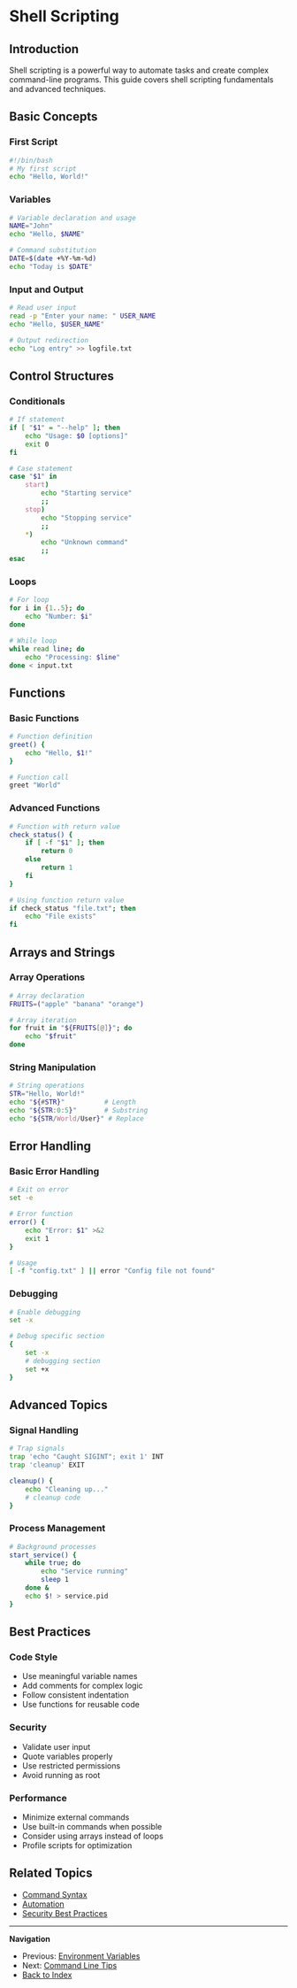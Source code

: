 # Shell Scripting

## Introduction
Shell scripting is a powerful way to automate tasks and create complex command-line programs. This guide covers shell scripting fundamentals and advanced techniques.

## Basic Concepts

### First Script
```bash
#!/bin/bash
# My first script
echo "Hello, World!"
```

### Variables
```bash
# Variable declaration and usage
NAME="John"
echo "Hello, $NAME"

# Command substitution
DATE=$(date +%Y-%m-%d)
echo "Today is $DATE"
```

### Input and Output
```bash
# Read user input
read -p "Enter your name: " USER_NAME
echo "Hello, $USER_NAME"

# Output redirection
echo "Log entry" >> logfile.txt
```

## Control Structures

### Conditionals
```bash
# If statement
if [ "$1" = "--help" ]; then
    echo "Usage: $0 [options]"
    exit 0
fi

# Case statement
case "$1" in
    start)
        echo "Starting service"
        ;;
    stop)
        echo "Stopping service"
        ;;
    *)
        echo "Unknown command"
        ;;
esac
```

### Loops
```bash
# For loop
for i in {1..5}; do
    echo "Number: $i"
done

# While loop
while read line; do
    echo "Processing: $line"
done < input.txt
```

## Functions

### Basic Functions
```bash
# Function definition
greet() {
    echo "Hello, $1!"
}

# Function call
greet "World"
```

### Advanced Functions
```bash
# Function with return value
check_status() {
    if [ -f "$1" ]; then
        return 0
    else
        return 1
    fi
}

# Using function return value
if check_status "file.txt"; then
    echo "File exists"
fi
```

## Arrays and Strings

### Array Operations
```bash
# Array declaration
FRUITS=("apple" "banana" "orange")

# Array iteration
for fruit in "${FRUITS[@]}"; do
    echo "$fruit"
done
```

### String Manipulation
```bash
# String operations
STR="Hello, World!"
echo "${#STR}"          # Length
echo "${STR:0:5}"       # Substring
echo "${STR/World/User}" # Replace
```

## Error Handling

### Basic Error Handling
```bash
# Exit on error
set -e

# Error function
error() {
    echo "Error: $1" >&2
    exit 1
}

# Usage
[ -f "config.txt" ] || error "Config file not found"
```

### Debugging
```bash
# Enable debugging
set -x

# Debug specific section
{
    set -x
    # debugging section
    set +x
}
```

## Advanced Topics

### Signal Handling
```bash
# Trap signals
trap 'echo "Caught SIGINT"; exit 1' INT
trap 'cleanup' EXIT

cleanup() {
    echo "Cleaning up..."
    # cleanup code
}
```

### Process Management
```bash
# Background processes
start_service() {
    while true; do
        echo "Service running"
        sleep 1
    done &
    echo $! > service.pid
}
```

## Best Practices

### Code Style
- Use meaningful variable names
- Add comments for complex logic
- Follow consistent indentation
- Use functions for reusable code

### Security
- Validate user input
- Quote variables properly
- Use restricted permissions
- Avoid running as root

### Performance
- Minimize external commands
- Use built-in commands when possible
- Consider using arrays instead of loops
- Profile scripts for optimization

## Related Topics
- [Command Syntax](../../fundamentals/command-syntax.md)
- [Automation](../../best-practices/automation.md)
- [Security Best Practices](../../best-practices/security.md)

---

**Navigation**
- Previous: [Environment Variables](../../advanced/environment-variables.md)
- Next: [Command Line Tips](../../best-practices/tips.md)
- [Back to Index](../../index.md)